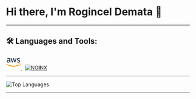 # Hi there, I'm Rogincel Demata 👋

---

## 🛠️ Languages and Tools:

<a href="https://github.com/devicons/devicon/blob/master/icons/amazonwebservices/amazonwebservices-original-wordmark.svg" target="_blank">
  <img src="https://github.com/devicons/devicon/blob/master/icons/amazonwebservices/amazonwebservices-original-wordmark.svg" alt="Amazon Web Services" title="Amazon Web Services" width="40">
</a>
&nbsp;
<a href="https://cdn.jsdelivr.net/gh/devicons/devicon@latest/icons/nginx/nginx-original.svg" target="_blank">
  <img src="https://cdn.jsdelivr.net/gh/devicons/devicon@latest/icons/nginx/nginx-original.svg" alt="NGINX" title="NGINX" width="40">
</a>

---

![Top Languages](https://github-readme-stats.vercel.app/api/top-langs/?username=dmathz-dev&layout=compact&hide_progress=true)

---